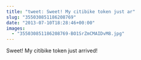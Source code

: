 ```yaml
---
title: "tweet: Sweet! My citibike token just ar"
slug: "355030851186208769"
date: "2013-07-10T18:28:46+00:00"
images:
  - "355030851186208769-BO1SrZmCMAIDvM8.jpg"
---
```

Sweet! My citibike token just arrived! 